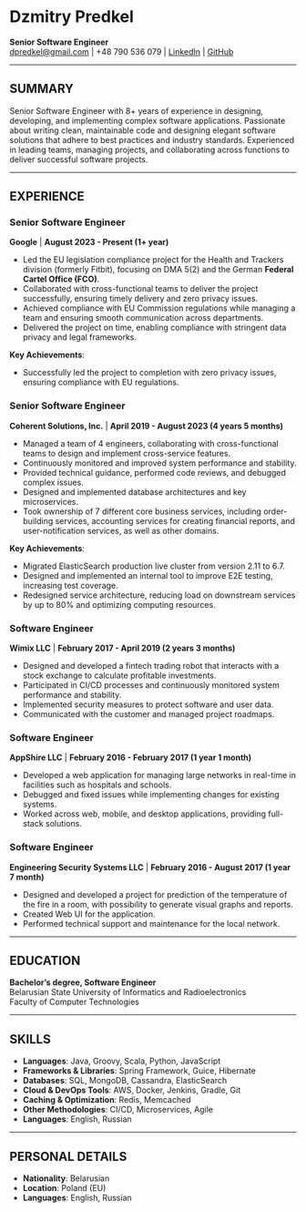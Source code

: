 # Dzmitry Predkel

**Senior Software Engineer**  
dpredkel@gmail.com | +48 790 536 079 | [LinkedIn](http://www.linkedin.com/in/dzmitry-predkel) | [GitHub](http://www.github.com/dpredkel4gh)

---

## SUMMARY

Senior Software Engineer with 8+ years of experience in designing, developing, and implementing complex software applications. Passionate about writing clean, maintainable code and designing elegant software solutions that adhere to best practices and industry standards. Experienced in leading teams, managing projects, and collaborating across functions to deliver successful software projects.

---

## EXPERIENCE

### **Senior Software Engineer**  
**Google** | **August 2023 - Present (1+ year)**  

- Led the EU legislation compliance project for the Health and Trackers division (formerly Fitbit), focusing on DMA 5(2) and the German **Federal Cartel Office (FCO)**.
- Collaborated with cross-functional teams to deliver the project successfully, ensuring timely delivery and zero privacy issues.
- Achieved compliance with EU Commission regulations while managing a team and ensuring smooth communication across departments.
- Delivered the project on time, enabling compliance with stringent data privacy and legal frameworks.

**Key Achievements**:
- Successfully led the project to completion with zero privacy issues, ensuring compliance with EU regulations.

### **Senior Software Engineer**  
**Coherent Solutions, Inc.** | **April 2019 - August 2023 (4 years 5 months)**  

- Managed a team of 4 engineers, collaborating with cross-functional teams to design and implement cross-service features.
- Continuously monitored and improved system performance and stability.
- Provided technical guidance, performed code reviews, and debugged complex issues.
- Designed and implemented database architectures and key microservices.
- Took ownership of 7 different core business services, including order-building services, accounting services for creating financial reports, and user-notification services, as well as other domains.

**Key Achievements**:
- Migrated ElasticSearch production live cluster from version 2.11 to 6.7.
- Designed and implemented an internal tool to improve E2E testing, increasing test coverage.
- Redesigned service architecture, reducing load on downstream services by up to 80% and optimizing computing resources.

### **Software Engineer**  
**Wimix LLC** | **February 2017 - April 2019 (2 years 3 months)**  

- Designed and developed a fintech trading robot that interacts with a stock exchange to calculate profitable investments.
- Participated in CI/CD processes and continuously monitored system performance and stability.
- Implemented security measures to protect software and user data.
- Communicated with the customer and managed project roadmaps.

### **Software Engineer**  
**AppShire LLC** | **February 2016 - February 2017 (1 year 1 month)**  

- Developed a web application for managing large networks in real-time in facilities such as hospitals and schools.
- Debugged and fixed issues while implementing changes for existing systems.
- Worked across web, mobile, and desktop applications, providing full-stack solutions.

### **Software Engineer**  
**Engineering Security Systems LLC** | **February 2016 - August 2017 (1 year 7 month)**  

- Designed and developed a project for prediction of the temperature of the fire in a room, with possibility to generate visual graphs and reports.
- Created Web UI for the application.
- Performed technical support and maintenance for the local network.

---

## EDUCATION

**Bachelor’s degree, Software Engineer**  
Belarusian State University of Informatics and Radioelectronics\
Faculty of Computer Technologies

---

## SKILLS

- **Languages**: Java, Groovy, Scala, Python, JavaScript  
- **Frameworks & Libraries**: Spring Framework, Guice, Hibernate  
- **Databases**: SQL, MongoDB, Cassandra, ElasticSearch  
- **Cloud & DevOps Tools**: AWS, Docker, Jenkins, Gradle, Git  
- **Caching & Optimization**: Redis, Memcached  
- **Other Methodologies**: CI/CD, Microservices, Agile  
- **Languages**: English, Russian  

---

## PERSONAL DETAILS

- **Nationality**: Belarusian  
- **Location**: Poland (EU)  
- **Languages**: English, Russian  
